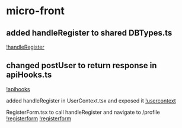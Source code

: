 # micro-front
## added handleRegister to shared DBTypes.ts
[!handleRegister](./images/handleRegister.png)

## changed postUser to return response in apiHooks.ts
[!apihooks](./host-starter/public/images/apihooks.png)

added handleRegister in UserContext.tsx and exposed it
[!usercontext](./host-starter/public/images/userContext.png)

RegisterForm.tsx to call handleRegister and navigate to /profile
[!registerform](./host-starter/public/images/registerform1.png)
[!registerform](./host-starter/public/images/registerform.png)
